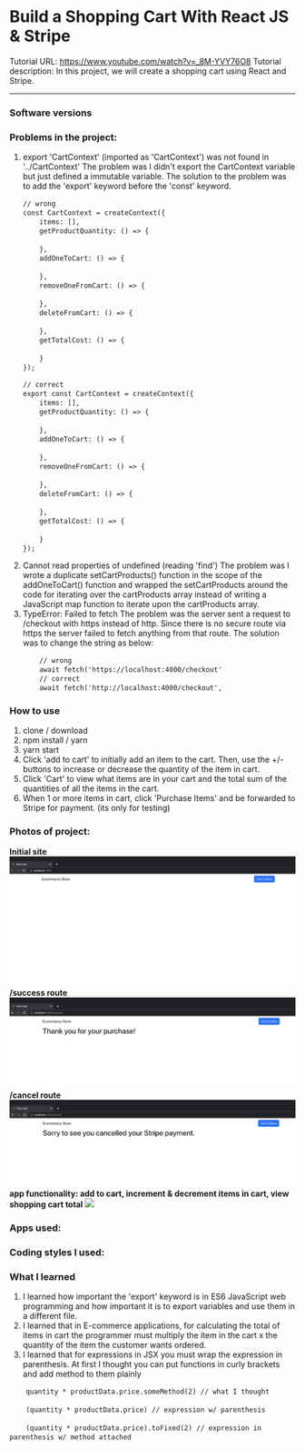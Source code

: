 # Build a Shopping Cart With React JS & Stripe
Tutorial URL: https://www.youtube.com/watch?v=_8M-YVY76O8
Tutorial description: In this project, we will create a shopping cart using React and Stripe.

___________

### Software versions

### Problems in the project:
1. export 'CartContext' (imported as 'CartContext') was not found in '../CartContext'
	The problem was I didn't export the CartContext variable but just defined a immutable variable. The solution to the problem was to add the 'export' keyword before the 'const' keyword. 
	```
	// wrong
	const CartContext = createContext({
		items: [],
		getProductQuantity: () => {

		},
		addOneToCart: () => {

		},
		removeOneFromCart: () => {

		},
		deleteFromCart: () => {

		},
		getTotalCost: () => {

		}
	});
	```	
	```
	// correct
	export const CartContext = createContext({
		items: [],
		getProductQuantity: () => {

		},
		addOneToCart: () => {

		},
		removeOneFromCart: () => {

		},
		deleteFromCart: () => {

		},
		getTotalCost: () => {

		}
	});
	```
2. Cannot read properties of undefined (reading 'find')
	The problem was I wrote a duplicate setCartProducts() function  in the scope of the addOneToCart() function and wrapped the setCartProducts around the code for iterating over the cartProducts array instead of writing a JavaScript map function to iterate upon the cartProducts array.
3. TypeError: Failed to fetch
	The problem was the server sent a request to /checkout with https instead of http. Since there is no secure route via https the server failed to fetch anything from that route. 
	The solution was to change the string as below:
	```
		// wrong
		await fetch('https://localhost:4000/checkout'
		// correct
		await fetch('http://localhost:4000/checkout',
	```

### How to use
1. clone / download
2. npm install / yarn 
3. yarn start
4. Click 'add to cart' to initially add an item to the cart. Then, use the +/- buttons to increase or decrease the quantity of the item in cart.
5. Click 'Cart' to view what items are in your cart and the total sum of the quantities of all the items in the cart.
6. When 1 or more items in cart, click 'Purchase Items' and be forwarded to Stripe for payment. (its only for testing)


### Photos of project:
**Initial site**
![](public/images/ecommerce-react-1.png) 
**/success route**
![](public/images/ecommerce-react-3.png)
**/cancel route**
![](public/images/ecommerce-react-4.png)
**app functionality: add to cart, increment & decrement items in cart, view shopping cart total**
![](public/images/ecommerce-react-5.gif)
### Apps used:

### Coding styles I used:

### What I learned
1. I learned how important the 'export' keyword is in ES6 JavaScript web programming and how important it is to export variables and use them in a different file.
2. I learned that in E-commerce applications, for calculating the total of items in cart the programmer must multiply the item in the cart x the quantity of the item the customer wants ordered.
3. I learned that for expressions in JSX you must wrap the expression in parenthesis. At first I thought you can put functions in curly brackets and add method to them plainly 
```
	quantity * productData.price.someMethod(2) // what I thought

	(quantity * productData.price) // expression w/ parenthesis

	(quantity * productData.price).toFixed(2) // expression in parenthesis w/ method attached

```